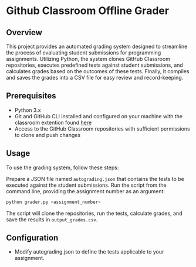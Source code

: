 # Github Classroom Offline Grader

## Overview

This project provides an automated grading system designed to streamline the process of evaluating student submissions for programming assignments. Utilizing Python, the system clones GitHub Classroom repositories, executes predefined tests against student submissions, and calculates grades based on the outcomes of these tests. Finally, it compiles and saves the grades into a CSV file for easy review and record-keeping.

## Prerequisites

- Python 3.x
- Git and GitHub CLI installed and configured on your machine with the classroom extention found [here](https://github.com/github/gh-classroom)
- Access to the GitHub Classroom repositories with sufficient permissions to clone and push changes

## Usage

To use the grading system, follow these steps:

Prepare a JSON file named `autograding.json` that contains the tests to be executed against the student submissions.
Run the script from the command line, providing the assignment number as an argument:

```bash
python grader.py <assignment_number>
```

The script will clone the repositories, run the tests, calculate grades, and save the results in `output_grades.csv`.

## Configuration

- Modify autograding.json to define the tests applicable to your assignment.
